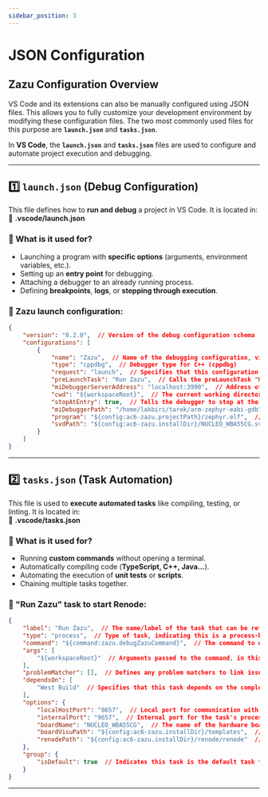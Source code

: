 ```yaml
---
sidebar_position: 3
---
```


# JSON Configuration

## **Zazu Configuration Overview**  

VS Code and its extensions can also be manually configured using JSON files. This allows you to fully customize your development environment by modifying these configuration files. The two most commonly used files for this purpose are **`launch.json`** and **`tasks.json`**.

In **VS Code**, the **`launch.json`** and **`tasks.json`** files are used to configure and automate project execution and debugging.  

---

## **1️⃣ `launch.json` (Debug Configuration)**
This file defines how to **run and debug** a project in VS Code. It is located in:  
📂 **.vscode/launch.json**  

### **🔹 What is it used for?**  
- Launching a program with **specific options** (arguments, environment variables, etc.).  
- Setting up an **entry point** for debugging.  
- Attaching a debugger to an already running process.  
- Defining **breakpoints**, **logs**, or **stepping through execution**.  

### **🔹 Zazu launch configuration:**  
```json
{
    "version": "0.2.0",  // Version of the debug configuration schema
    "configurations": [
        {
            "name": "Zazu",  // Name of the debugging configuration, visible in the VS Code UI
            "type": "cppdbg",  // Debugger type for C++ (cppdbg)
            "request": "launch",  // Specifies that this configuration is for launching the program
            "preLaunchTask": "Run Zazu",  // Calls the preLaunchTask "Run Zazu" before launching the debugger (defined in tasks.json)
            "miDebuggerServerAddress": "localhost:3990",  // Address of the debugger server (localhost in this case)
            "cwd": "${workspaceRoot}",  // The current working directory (root of the workspace)
            "stopAtEntry": true,  // Tells the debugger to stop at the program's entry point (start)
            "miDebuggerPath": "/home/lakbiri/tarek/arm-zephyr-eabi-gdb",  // Path to the GDB debugger executable
            "program": "${config:ac6-zazu.projectPath}/zephyr.elf",  // Path to the ELF executable to debug
            "svdPath": "${config:ac6-zazu.installDir}/NUCLEO_WBA55CG.svd"  // Path to the System View Description file (used for debugging hardware/simulation)
        }
    ]
}

``` 
---

## **2️⃣ `tasks.json` (Task Automation)**
This file is used to **execute automated tasks** like compiling, testing, or linting. It is located in:  
📂 **.vscode/tasks.json**  

### **🔹 What is it used for?**  
- Running **custom commands** without opening a terminal.  
- Automatically compiling code (**TypeScript, C++, Java...**).  
- Automating the execution of **unit tests** or **scripts**.  
- Chaining multiple tasks together.  

### **🔹 "Run Zazu" task to start Renode:**  
```json
{
    "label": "Run Zazu",  // The name/label of the task that can be referenced in other configurations
    "type": "process",  // Type of task, indicating this is a process-based task (running a command)
    "command": "${command:zazu.debugZazuCommand}",  // The command to execute, referring to a custom command defined elsewhere
    "args": [
        "${workspaceRoot}"  // Arguments passed to the command, in this case, the root of the workspace
    ],
    "problemMatcher": [],  // Defines any problem matchers to link issues to the task (empty here)
    "dependsOn": [
        "West Build"  // Specifies that this task depends on the completion of another task, "West Build"
    ],
    "options": {
        "localHostPort": "8657",  // Local port for communication with the task
        "internalPort": "9657",  // Internal port for the task's process
        "boardName": "NUCLEO_WBA55CG",  // The name of the hardware board being used for debugging
        "boardVisuPath": "${config:ac6-zazu.installDir}/templates",  // Path to templates used for board visualization
        "renodePath": "${config:ac6-zazu.installDir}/renode/renode"  // Path to the Renode tool for simulating embedded hardware
    },
    "group": {
        "isDefault": true  // Indicates this task is the default task for the group (the first task run in the group)
    }
}

``` 

---
